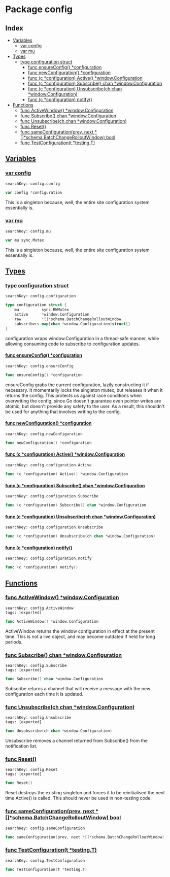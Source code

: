 # Package config

## Index

* [Variables](#var)
    * [var config](#config)
    * [var mu](#mu)
* [Types](#type)
    * [type configuration struct](#configuration)
        * [func ensureConfig() *configuration](#ensureConfig)
        * [func newConfiguration() *configuration](#newConfiguration)
        * [func (c *configuration) Active() *window.Configuration](#configuration.Active)
        * [func (c *configuration) Subscribe() chan *window.Configuration](#configuration.Subscribe)
        * [func (c *configuration) Unsubscribe(ch chan *window.Configuration)](#configuration.Unsubscribe)
        * [func (c *configuration) notify()](#configuration.notify)
* [Functions](#func)
    * [func ActiveWindow() *window.Configuration](#ActiveWindow)
    * [func Subscribe() chan *window.Configuration](#Subscribe)
    * [func Unsubscribe(ch chan *window.Configuration)](#Unsubscribe)
    * [func Reset()](#Reset)
    * [func sameConfiguration(prev, next *[]*schema.BatchChangeRolloutWindow) bool](#sameConfiguration)
    * [func TestConfiguration(t *testing.T)](#TestConfiguration)


## <a id="var" href="#var">Variables</a>

### <a id="config" href="#config">var config</a>

```
searchKey: config.config
```

```Go
var config *configuration
```

This is a singleton because, well, the entire site configuration system essentially is. 

### <a id="mu" href="#mu">var mu</a>

```
searchKey: config.mu
```

```Go
var mu sync.Mutex
```

This is a singleton because, well, the entire site configuration system essentially is. 

## <a id="type" href="#type">Types</a>

### <a id="configuration" href="#configuration">type configuration struct</a>

```
searchKey: config.configuration
```

```Go
type configuration struct {
	mu          sync.RWMutex
	active      *window.Configuration
	raw         *[]*schema.BatchChangeRolloutWindow
	subscribers map[chan *window.Configuration]struct{}
}
```

configuration wraps window.Configuration in a thread-safe manner, while allowing consuming code to subscribe to configuration updates. 

#### <a id="ensureConfig" href="#ensureConfig">func ensureConfig() *configuration</a>

```
searchKey: config.ensureConfig
```

```Go
func ensureConfig() *configuration
```

ensureConfig grabs the current configuration, lazily constructing it if necessary. It momentarily locks the singleton mutex, but releases it when it returns the config. This protects us against race conditions when overwriting the config, since Go doesn't guarantee even pointer writes are atomic, but doesn't provide any safety to the user. As a result, this shouldn't be used for anything that involves writing to the config. 

#### <a id="newConfiguration" href="#newConfiguration">func newConfiguration() *configuration</a>

```
searchKey: config.newConfiguration
```

```Go
func newConfiguration() *configuration
```

#### <a id="configuration.Active" href="#configuration.Active">func (c *configuration) Active() *window.Configuration</a>

```
searchKey: config.configuration.Active
```

```Go
func (c *configuration) Active() *window.Configuration
```

#### <a id="configuration.Subscribe" href="#configuration.Subscribe">func (c *configuration) Subscribe() chan *window.Configuration</a>

```
searchKey: config.configuration.Subscribe
```

```Go
func (c *configuration) Subscribe() chan *window.Configuration
```

#### <a id="configuration.Unsubscribe" href="#configuration.Unsubscribe">func (c *configuration) Unsubscribe(ch chan *window.Configuration)</a>

```
searchKey: config.configuration.Unsubscribe
```

```Go
func (c *configuration) Unsubscribe(ch chan *window.Configuration)
```

#### <a id="configuration.notify" href="#configuration.notify">func (c *configuration) notify()</a>

```
searchKey: config.configuration.notify
```

```Go
func (c *configuration) notify()
```

## <a id="func" href="#func">Functions</a>

### <a id="ActiveWindow" href="#ActiveWindow">func ActiveWindow() *window.Configuration</a>

```
searchKey: config.ActiveWindow
tags: [exported]
```

```Go
func ActiveWindow() *window.Configuration
```

ActiveWindow returns the window configuration in effect at the present time. This is not a live object, and may become outdated if held for long periods. 

### <a id="Subscribe" href="#Subscribe">func Subscribe() chan *window.Configuration</a>

```
searchKey: config.Subscribe
tags: [exported]
```

```Go
func Subscribe() chan *window.Configuration
```

Subscribe returns a channel that will receive a message with the new configuration each time it is updated. 

### <a id="Unsubscribe" href="#Unsubscribe">func Unsubscribe(ch chan *window.Configuration)</a>

```
searchKey: config.Unsubscribe
tags: [exported]
```

```Go
func Unsubscribe(ch chan *window.Configuration)
```

Unsubscribe removes a channel returned from Subscribe() from the notification list. 

### <a id="Reset" href="#Reset">func Reset()</a>

```
searchKey: config.Reset
tags: [exported]
```

```Go
func Reset()
```

Reset destroys the existing singleton and forces it to be reinitialised the next time Active() is called. This should never be used in non-testing code. 

### <a id="sameConfiguration" href="#sameConfiguration">func sameConfiguration(prev, next *[]*schema.BatchChangeRolloutWindow) bool</a>

```
searchKey: config.sameConfiguration
```

```Go
func sameConfiguration(prev, next *[]*schema.BatchChangeRolloutWindow) bool
```

### <a id="TestConfiguration" href="#TestConfiguration">func TestConfiguration(t *testing.T)</a>

```
searchKey: config.TestConfiguration
```

```Go
func TestConfiguration(t *testing.T)
```


